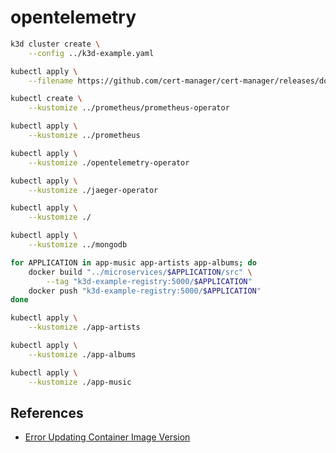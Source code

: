 # opentelemetry

```sh
k3d cluster create \
    --config ../k3d-example.yaml

kubectl apply \
    --filename https://github.com/cert-manager/cert-manager/releases/download/v1.8.2/cert-manager.yaml

kubectl create \
    --kustomize ../prometheus/prometheus-operator

kubectl apply \
    --kustomize ../prometheus

kubectl apply \
    --kustomize ./opentelemetry-operator

kubectl apply \
    --kustomize ./jaeger-operator

kubectl apply \
    --kustomize ./
```

```sh
kubectl apply \
    --kustomize ../mongodb

for APPLICATION in app-music app-artists app-albums; do
    docker build "../microservices/$APPLICATION/src" \
        --tag "k3d-example-registry:5000/$APPLICATION"
    docker push "k3d-example-registry:5000/$APPLICATION"
done

kubectl apply \
    --kustomize ./app-artists

kubectl apply \
    --kustomize ./app-albums

kubectl apply \
    --kustomize ./app-music
```

## References

* [Error Updating Container Image Version](https://github.com/open-telemetry/opentelemetry-operator/issues/1107)
